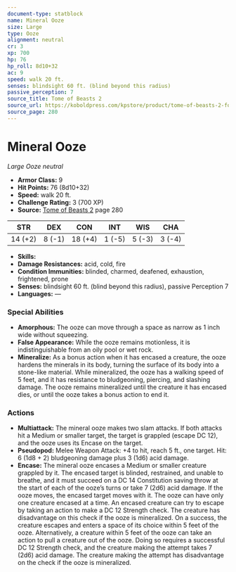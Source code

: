 ```yaml
---
document-type: statblock
name: Mineral Ooze
size: Large
type: Ooze
alignment: neutral
cr: 3
xp: 700
hp: 76
hp_roll: 8d10+32
ac: 9
speed: walk 20 ft.
senses: blindsight 60 ft. (blind beyond this radius) 
passive_perception: 7
source_title: Tome of Beasts 2
source_url: https://koboldpress.com/kpstore/product/tome-of-beasts-2-for-5th-edition
source_page: 280
---
```


# Mineral Ooze

*Large* *Ooze* *neutral*

- **Armor Class:** 9
- **Hit Points:** 76 (8d10+32)
- **Speed:** walk 20 ft.
- **Challenge Rating:** 3 (700 XP)
- **Source:** [Tome of Beasts 2](https://koboldpress.com/kpstore/product/tome-of-beasts-2-for-5th-edition) page 280

| STR | DEX | CON | INT | WIS | CHA |
| --- | --- | --- | --- | --- | --- |
| 14 (+2) | 8 (-1) | 18 (+4) | 1 (-5) | 5 (-3) | 3 (-4) |

- **Skills:** 
- **Damage Resistances:** acid, cold, fire
- **Condition Immunities:** blinded, charmed, deafened, exhaustion, frightened, prone
- **Senses:** blindsight 60 ft. (blind beyond this radius), passive Perception 7
- **Languages:** —

### Special Abilities

- **Amorphous:** The ooze can move through a space as narrow as 1 inch wide without squeezing.
- **False Appearance:** While the ooze remains motionless, it is indistinguishable from an oily pool or wet rock.
- **Mineralize:** As a bonus action when it has encased a creature, the ooze hardens the minerals in its body, turning the surface of its body into a stone-like material. While mineralized, the ooze has a walking speed of 5 feet, and it has resistance to bludgeoning, piercing, and slashing damage. The ooze remains mineralized until the creature it has encased dies, or until the ooze takes a bonus action to end it.

### Actions

- **Multiattack:** The mineral ooze makes two slam attacks. If both attacks hit a Medium or smaller target, the target is grappled (escape DC 12), and the ooze uses its Encase on the target.
- **Pseudopod:** Melee Weapon Attack: +4 to hit, reach 5 ft., one target. Hit: 6 (1d8 + 2) bludgeoning damage plus 3 (1d6) acid damage.
- **Encase:** The mineral ooze encases a Medium or smaller creature grappled by it. The encased target is blinded, restrained, and unable to breathe, and it must succeed on a DC 14 Constitution saving throw at the start of each of the ooze’s turns or take 7 (2d6) acid damage. If the ooze moves, the encased target moves with it. The ooze can have only one creature encased at a time. An encased creature can try to escape by taking an action to make a DC 12 Strength check. The creature has disadvantage on this check if the ooze is mineralized. On a success, the creature escapes and enters a space of its choice within 5 feet of the ooze. Alternatively, a creature within 5 feet of the ooze can take an action to pull a creature out of the ooze. Doing so requires a successful DC 12 Strength check, and the creature making the attempt takes 7 (2d6) acid damage. The creature making the attempt has disadvantage on the check if the ooze is mineralized.
